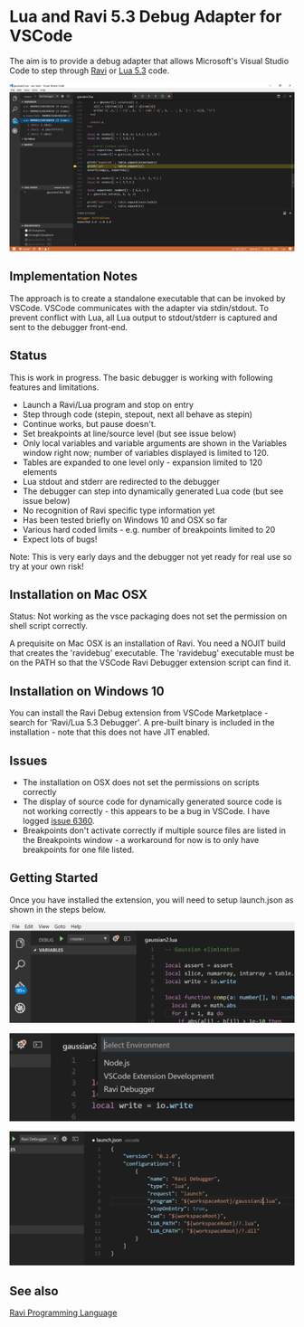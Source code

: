 Lua and Ravi 5.3 Debug Adapter for VSCode
=========================================

The aim is to provide a debug adapter that allows Microsoft's Visual Studio Code to step through [Ravi](http://ravilang.org) or [Lua 5.3](http://www.lua.org) code.

![Debugger in Action](images/screenshot0.png)

Implementation Notes
--------------------
The approach is to create a standalone executable that can be invoked by VSCode. VSCode communicates 
with the adapter via stdin/stdout. To prevent conflict with Lua, all Lua output to 
stdout/stderr is captured and sent to the debugger front-end.

Status
------
This is work in progress. The basic debugger is working with following features and limitations.

* Launch a Ravi/Lua program and stop on entry
* Step through code (stepin, stepout, next all behave as stepin)
* Continue works, but pause doesn't. 
* Set breakpoints at line/source level (but see issue below) 
* Only local variables and variable arguments are shown in the Variables window right now; number of variables displayed is limited to 120.
* Tables are expanded to one level only - expansion limited to 120 elements
* Lua stdout and stderr are redirected to the debugger
* The debugger can step into dynamically generated Lua code (but see issue below)
* No recognition of Ravi specific type information yet
* Has been tested briefly on Windows 10 and OSX so far
* Various hard coded limits - e.g. number of breakpoints limited to 20
* Expect lots of bugs!

Note: This is very early days and the debugger not yet ready for real use so try at your own risk!

Installation on Mac OSX
-----------------------
Status: Not working as the vsce packaging does not set the permission on shell script correctly. 

A prequisite on Mac OSX is an installation of Ravi. You need a NOJIT build that creates the 'ravidebug' executable. The 'ravidebug' executable must be on the PATH so that the VSCode Ravi Debugger extension script can find it.

Installation on Windows 10
--------------------------
You can install the Ravi Debug extension from VSCode Marketplace - search for 'Ravi/Lua 5.3 Debugger'. A pre-built binary is included in the installation - note that this does not have JIT enabled. 

Issues
------
* The installation on OSX does not set the permissions on scripts correctly
* The display of source code for dynamically generated source code is not working correctly - this appears to be a bug in VSCode. I have logged [issue 6360](https://github.com/Microsoft/vscode/issues/6360). 
* Breakpoints don't activate correctly if multiple source files are listed in the Breakpoints window - a workaround for now is to only have breakpoints for one file listed.

Getting Started
---------------
Once you have installed the extension, you will need to setup launch.json as shown in the steps below.

![First Launch](images/screenshot1.png)

![Select Ravi Debugger](images/screenshot2.png)

![Configure launch.json](images/screenshot3.png)

See also
--------
[Ravi Programming Language](http://ravilang.org)
